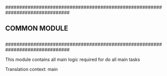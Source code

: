 ###############################################################################
##                                                                           
##      COMMON MODULE
##
###############################################################################

This module contains all main logic required for do all main tasks


Translation context: main 
